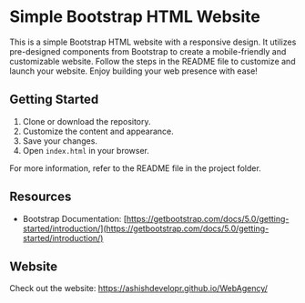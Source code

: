 # Simple Bootstrap HTML Website

This is a simple Bootstrap HTML website with a responsive design. It utilizes pre-designed components from Bootstrap to create a mobile-friendly and customizable website. Follow the steps in the README file to customize and launch your website. Enjoy building your web presence with ease!

## Getting Started

1. Clone or download the repository.
2. Customize the content and appearance.
3. Save your changes.
4. Open `index.html` in your browser.

For more information, refer to the README file in the project folder.

## Resources

- Bootstrap Documentation: [https://getbootstrap.com/docs/5.0/getting-started/introduction/](https://getbootstrap.com/docs/5.0/getting-started/introduction/)



## Website

Check out the website: https://ashishdevelopr.github.io/WebAgency/
